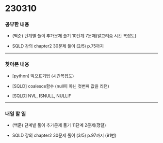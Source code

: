 # 230310

### 공부한 내용

- (백준) 단계별 풀이 추가문제 풀기 10단계 7문제(알고리즘 시간 복잡도)

- SQLD 강의 chapter2 30문제 풀이 (2/5) p.75까지

---

### 찾아본 내용

- [python] 빅오표기법 (시간복잡도)

- [SQLD] coalesce함수 (null이 아닌 첫번째 값을 리턴)

- [SQLD] NVL, ISNULL, NULLIF

---

### 내일 할 일

- (백준) 단계별 풀이 추가문제 풀기 11단계 2문제(정렬)

- SQLD 강의 chapter2 30문제 풀이 (3/5) p.97까지 (91번)

